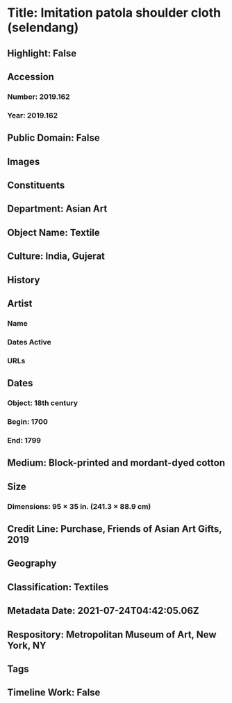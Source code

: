 # Title: Imitation patola shoulder cloth (selendang)
## Highlight: False
## Accession
### Number: 2019.162
### Year: 2019.162
## Public Domain: False
## Images
## Constituents
## Department: Asian Art
## Object Name: Textile
## Culture: India, Gujerat
## History
## Artist
### Name
### Dates Active
### URLs
## Dates
### Object: 18th century
### Begin: 1700
### End: 1799
## Medium: Block-printed and mordant-dyed cotton
## Size
### Dimensions: 95 × 35 in. (241.3 × 88.9 cm)
## Credit Line: Purchase, Friends of Asian Art Gifts, 2019
## Geography
## Classification: Textiles
## Metadata Date: 2021-07-24T04:42:05.06Z
## Respository: Metropolitan Museum of Art, New York, NY
## Tags
## Timeline Work: False